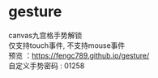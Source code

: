 # gesture    
canvas九宫格手势解锁    
仅支持touch事件, 不支持mouse事件    
预览 ：https://fengc789.github.io/gesture/    
自定义手势密码 : 01258      
